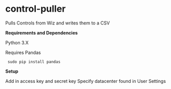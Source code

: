 # control-puller
Pulls Controls from Wiz and writes them to a CSV

<b>Requirements and Dependencies</b>

Python 3.X

Requires Pandas

<code> sudo pip install pandas </code>

<b>Setup</b>

Add in access key and secret key
Specify datacenter found in User Settings